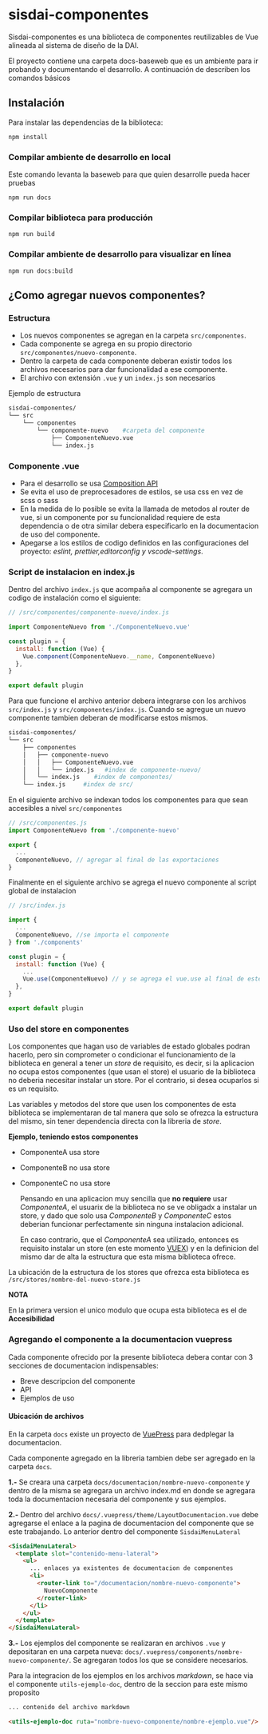 # sisdai-componentes

Sisdai-componentes es una biblioteca de componentes reutilizables de Vue alineada al sistema de diseño de la DAI.

El proyecto contiene una carpeta docs-baseweb que es un ambiente para ir probando y documentando el desarrollo. A continuación de describen los comandos básicos

## Instalación

Para instalar las dependencias de la biblioteca:

```
npm install
```

### Compilar ambiente de desarrollo en local

Este comando levanta la baseweb para que quien desarrolle pueda hacer pruebas

```
npm run docs
```

### Compilar biblioteca para producción

```
npm run build
```

### Compilar ambiente de desarrollo para visualizar en línea

```
npm run docs:build
```

## ¿Como agregar nuevos componentes?

### Estructura

- Los nuevos componentes se agregan en la carpeta `src/componentes`.
- Cada componente se agrega en su propio directorio `src/componentes/nuevo-componente`.
- Dentro la carpeta de cada componente deberan existir todos los archivos necesarios para dar funcionalidad a ese componente.
- El archivo con extensión `.vue` y un `index.js` son necesarios

Ejemplo de estructura

```bash
sisdai-componentes/
└── src
    └── componentes
        └── componente-nuevo    #carpeta del componente
            ├── ComponenteNuevo.vue
            └── index.js

```

### Componente .vue

- Para el desarrollo se usa [Composition API](https://vuejs.org/guide/introduction.html#composition-api)
- Se evita el uso de preprocesadores de estilos, se usa css en vez de scss o sass
- En la medida de lo posible se evita la llamada de metodos al router de vue, si un componente por su funcionalidad requiere de esta dependencia o de otra similar debera especificarlo en la documentacion de uso del componente.
- Apegarse a los estilos de codigo definidos en las configuraciones del proyecto: _eslint, prettier,editorconfig y vscode-settings_.

### Script de instalacion en index.js

Dentro del archivo `index.js` que acompaña al componente se agregara un codigo de instalación como el siguiente:

```js
// /src/componentes/componente-nuevo/index.js

import ComponenteNuevo from './ComponenteNuevo.vue'

const plugin = {
  install: function (Vue) {
    Vue.component(ComponenteNuevo.__name, ComponenteNuevo)
  },
}

export default plugin
```

Para que funcione el archivo anterior debera integrarse con los archivos `src/index.js` y `src/componentes/index.js`. Cuando se agregue un nuevo componente tambien deberan de modificarse estos mismos.

```bash
sisdai-componentes/
└── src
    ├── componentes
    │   ├── componente-nuevo
    │   │   ├── ComponenteNuevo.vue
    │   │   └── index.js   #index de componente-nuevo/
    │   └── index.js    #index de componentes/
    └── index.js     #index de src/


```

En el siguiente archivo se indexan todos los componentes para que sean accesibles a nivel `src/componentes`

```js
// /src/componentes.js
import ComponenteNuevo from './componente-nuevo'

export {
  ...
  ComponenteNuevo, // agregar al final de las exportaciones
}

```

Finalmente en el siguiente archivo se agrega el nuevo componente al script global de instalacion

```js
// /src/index.js

import {
  ...
  ComponenteNuevo, //se importa el componente
} from './components'

const plugin = {
  install: function (Vue) {
    ...
    Vue.use(ComponenteNuevo) // y se agrega el vue.use al final de este bloque
  },
}

export default plugin


```

### Uso del store en componentes

Los componentes que hagan uso de variables de estado globales podran hacerlo, pero sin comprometer o condicionar el funcionamiento de la biblioteca en general a tener un _store_ de requisito, es decir, si la aplicacion no ocupa estos componentes (que usan el store) el usuario de la biblioteca no deberia necesitar instalar un store. Por el contrario, si desea ocuparlos si es un requisito.

Las variables y metodos del store que usen los componentes de esta biblioteca se implementaran de tal manera que solo se ofrezca la estructura del mismo, sin tener dependencia directa con la libreria de _store_.

**Ejemplo, teniendo estos componentes**

- ComponenteA usa store
- ComponenteB no usa store
- ComponenteC no usa store

  Pensando en una aplicacion muy sencilla que **no requiere** usar _ComponenteA_, el usuarix de la biblioteca no se ve obligadx a instalar un store, y dado que solo usa _ComponenteB_ y _ComponenteC_ estos deberian funcionar perfectamente sin ninguna instalacion adicional.

  En caso contrario, que el _ComponenteA_ sea utilizado, entonces es requisito instalar un store (en este momento [VUEX](https://vuex.vuejs.org/)) y en la definicion del mismo dar de alta la estructura que esta misma biblioteca ofrece.

La ubicación de la estructura de los stores que ofrezca esta biblioteca es `/src/stores/nombre-del-nuevo-store.js`

**NOTA**

En la primera version el unico modulo que ocupa esta biblioteca es el de **Accesibilidad**

### Agregando el componente a la documentacion vuepress

Cada componente ofrecido por la presente biblioteca debera contar con 3 secciones de documentacion indispensables:

- Breve descripcion del componente
- API
- Ejemplos de uso

#### Ubicación de archivos

En la carpeta `docs` existe un proyecto de [VuePress](https://vuepress.vuejs.org/) para dedplegar la documentacion.

Cada componente agregado en la libreria tambien debe ser agregado en la carpeta `docs`.

**1.-** Se creara una carpeta `docs/documentacion/nombre-nuevo-componente` y dentro de la misma se agregara un archivo index.md en donde se agregara toda la documentacion necesaria del componente y sus ejemplos.

**2.-** Dentro del archivo `docs/.vuepress/theme/LayoutDocumentacion.vue` debe agregarse el enlace a la pagina de documentacion del componente que se este trabajando. Lo anterior dentro del componente `SisdaiMenuLateral`

```html
<SisdaiMenuLateral>
  <template slot="contenido-menu-lateral">
    <ul>
      ... enlaces ya existentes de documentacion de componentes
      <li>
        <router-link to="/documentacion/nombre-nuevo-componente">
          NuevoComponente
        </router-link>
      </li>
    </ul>
  </template>
</SisdaiMenuLateral>
```

**3.-** Los ejemplos del componente se realizaran en archivos `.vue` y depositaran en una carpeta nueva: `docs/.vuepress/components/nombre-nuevo-componente/`. Se agregaran todos los que se considere necesarios.

Para la integracion de los ejemplos en los archivos _markdown_, se hace via el componente `utils-ejemplo-doc`, dentro de la seccion para este mismo proposito

```md
... contenido del archivo markdown

<utils-ejemplo-doc ruta="nombre-nuevo-componente/nombre-ejemplo.vue"/>
```
